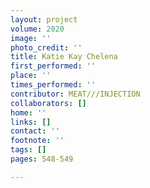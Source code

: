```yaml
---
layout: project
volume: 2020
image: ''
photo_credit: ''
title: Katie Kay Chelena
first_performed: ''
place: ''
times_performed: ''
contributor: MEAT///INJECTION
collaborators: []
home: ''
links: []
contact: ''
footnote: ''
tags: []
pages: 548-549

---
```





